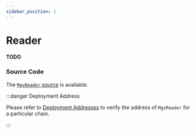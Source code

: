 ```yaml
---
sidebar_position: 1
---
```


# Reader

**TODO**

### Source Code

The [`MgvReader` source](https://github.com/mangrovedao/mangrove-core/blob/master/src/periphery/MgvReader.sol) is available.

:::danger Deployment Address

Please refer to [Deployment Addresses](../contract-addresses.md) to verify the address of `MgvReader` for a particular chain.

:::